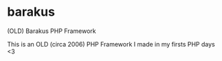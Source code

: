 # barakus
(OLD) Barakus PHP Framework

This is an OLD (circa 2006) PHP Framework I made in my firsts PHP days <3
